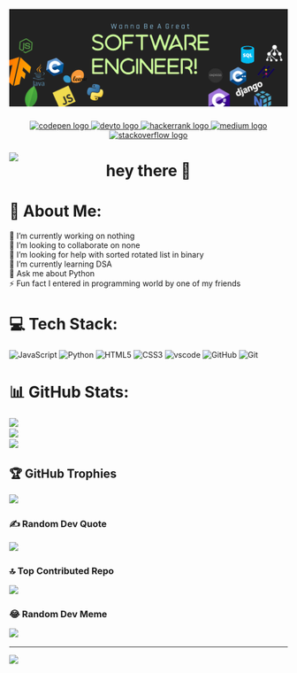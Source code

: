 <div align="center">
  <img  src="https://raw.githubusercontent.com/SamiulMuztaba/SamiulMuztaba/main/github%20banner.png"  />
</div>

### 

<div align="center">
  <a href="https://codepen.io/samiulmuztaba" target="_blank">
    <img src="https://img.shields.io/static/v1?message=Codepen&logo=codepen&label=&color=000000&logoColor=white&labelColor=&style=for-the-badge" height="25" alt="codepen logo"  />
  </a>
  <a href="https://dev.to/samiulmuztaba" target="_blank">
    <img src="https://img.shields.io/static/v1?message=dev.to&logo=dev.to&label=&color=0A0A0A&logoColor=white&labelColor=&style=for-the-badge" height="25" alt="devto logo"  />
  </a>
  <a href="https://www.hackerearth.com/@samiulmuztaba" target="_blank">
    <img src="https://img.shields.io/static/v1?message=HackerRank&logo=hackerrank&label=&color=2EC866&logoColor=white&labelColor=&style=for-the-badge" height="25" alt="hackerrank logo"  />
  </a>
  <a href="https://medium.com/@samiulmuztaba" target="_blank">
    <img src="https://img.shields.io/static/v1?message=Medium&logo=medium&label=&color=12100E&logoColor=white&labelColor=&style=for-the-badge" height="25" alt="medium logo"  />
  </a>
  <a href="https://stackoverflow.com/users/22775720" target="_blank">
    <img src="https://img.shields.io/static/v1?message=Stackoverflow&logo=stackoverflow&label=&color=FE7A16&logoColor=white&labelColor=&style=for-the-badge" height="25" alt="stackoverflow logo"  />
  </a>
</div>

###

<img align="left" src="https://visitor-badge.laobi.icu/badge?page_id=SamiulMuztaba.SamiulMuztaba&"  />

###

<h1 align="center">hey there 👋</h1>

# 💫 About Me:
🔭 I’m currently working on nothing<br>👯 I’m looking to collaborate on none<br>🤝 I’m looking for help with sorted rotated list in binary<br>🌱 I’m currently learning DSA<br>💬 Ask me about Python<br>⚡ Fun fact I entered in programming world by one of my friends




# 💻 Tech Stack:
![JavaScript](https://skillicons.dev/icons?i=js) ![Python](https://skillicons.dev/icons?i=py) ![HTML5](https://skillicons.dev/icons?i=html) ![CSS3](https://skillicons.dev/icons?i=css) ![vscode](https://skillicons.dev/icons?i=vscode) ![GitHub](https://skillicons.dev/icons?i=github) ![Git](https://skillicons.dev/icons?i=git)
# 📊 GitHub Stats:
![](https://github-readme-stats.vercel.app/api?username=SamiulMuztaba&theme=dark&hide_border=false&include_all_commits=true&count_private=true)<br/>
![](https://github-readme-streak-stats.herokuapp.com/?user=SamiulMuztaba&theme=dark&hide_border=false)<br/>
![](https://github-readme-stats.vercel.app/api/top-langs/?username=SamiulMuztaba&theme=dark&hide_border=false&include_all_commits=true&count_private=true&layout=compact)

## 🏆 GitHub Trophies
![](https://github-profile-trophy.vercel.app/?username=SamiulMuztaba&theme=radical&no-frame=false&no-bg=true&margin-w=4)

### ✍️ Random Dev Quote
![](https://quotes-github-readme.vercel.app/api?type=horizontal&theme=radical)

### 🔝 Top Contributed Repo
![](https://github-contributor-stats.vercel.app/api?username=SamiulMuztaba&limit=5&theme=dark&combine_all_yearly_contributions=true)

### 😂 Random Dev Meme
<img src='https://randommeme-five.vercel.app/' style="height: 400px;"/>

---
[![](https://visitcount.itsvg.in/api?id=SamiulMuztaba&icon=0&color=0)](https://visitcount.itsvg.in)

<!-- Proudly created with GPRM ( https://gprm.itsvg.in ) -->
